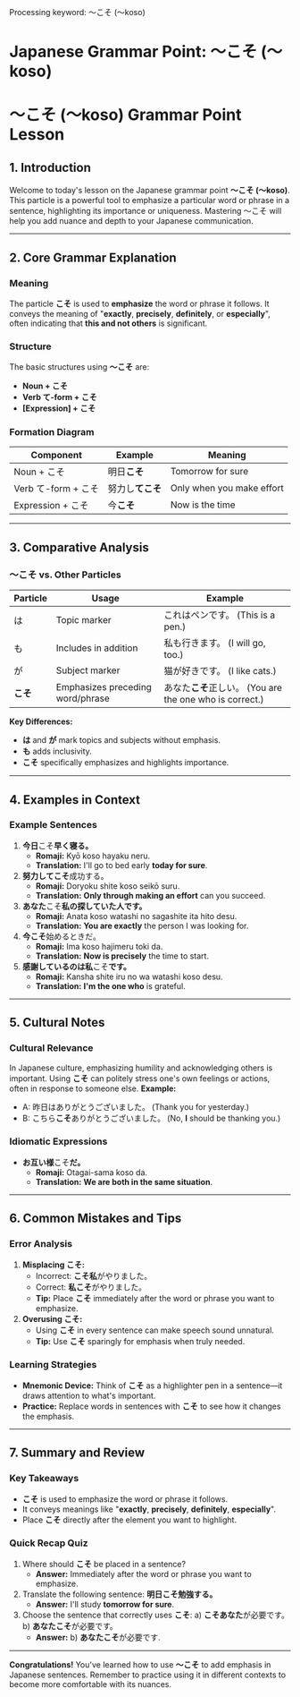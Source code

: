 Processing keyword: ～こそ (〜koso)
# Japanese Grammar Point: ～こそ (〜koso)
# ～こそ (〜koso) Grammar Point Lesson
## 1. Introduction
Welcome to today's lesson on the Japanese grammar point **～こそ (〜koso)**. This particle is a powerful tool to emphasize a particular word or phrase in a sentence, highlighting its importance or uniqueness. Mastering ～こそ will help you add nuance and depth to your Japanese communication.

---
## 2. Core Grammar Explanation
### Meaning
The particle **こそ** is used to **emphasize** the word or phrase it follows. It conveys the meaning of "**exactly**, **precisely**, **definitely**, or **especially**", often indicating that **this and not others** is significant.
### Structure
The basic structures using **～こそ** are:
- **Noun + こそ**
- **Verb て-form + こそ**
- **[Expression] + こそ**
### Formation Diagram
| Component          | Example                     | Meaning                 |
| ------------------ | --------------------------- | ----------------------- |
| Noun + こそ        | 明日**こそ**                | Tomorrow for sure       |
| Verb て-form + こそ | 努力し**てこそ**            | Only when you make effort |
| Expression + こそ   | 今**こそ**                  | Now is the time         |
---
## 3. Comparative Analysis
### ～こそ vs. Other Particles
| Particle | Usage                              | Example                                    |
| -------- | ---------------------------------- | ------------------------------------------ |
| は        | Topic marker                       | これはペンです。 (This is a pen.)           |
| も        | Includes in addition               | 私も行きます。 (I will go, too.)            |
| が        | Subject marker                     | 猫が好きです。 (I like cats.)               |
| **こそ** | Emphasizes preceding word/phrase   | あなた**こそ**正しい。 (You are the one who is correct.) |
**Key Differences:**
- **は** and **が** mark topics and subjects without emphasis.
- **も** adds inclusivity.
- **こそ** specifically emphasizes and highlights importance.
---
## 4. Examples in Context
### Example Sentences
1. **今日**こそ**早く寝る。**
   - **Romaji:** Kyō koso hayaku neru.
   - **Translation:** I'll go to bed early **today for sure**.
2. **努力してこそ**成功する。
   - **Romaji:** Doryoku shite koso seikō suru.
   - **Translation:** **Only through making an effort** can you succeed.
3. **あなた**こそ**私の探していた人です。**
   - **Romaji:** Anata koso watashi no sagashite ita hito desu.
   - **Translation:** **You are exactly** the person I was looking for.
4. **今こそ**始めるときだ。
   - **Romaji:** Ima koso hajimeru toki da.
   - **Translation:** **Now is precisely** the time to start.
5. **感謝しているのは私**こそ**です。**
   - **Romaji:** Kansha shite iru no wa watashi koso desu.
   - **Translation:** **I'm the one who** is grateful.
---
## 5. Cultural Notes
### Cultural Relevance
In Japanese culture, emphasizing humility and acknowledging others is important. Using **こそ** can politely stress one's own feelings or actions, often in response to someone else.
**Example:**
- A: 昨日はありがとうございました。 (Thank you for yesterday.)
- B: こちら**こそ**ありがとうございました。 (No, **I** should be thanking you.)
### Idiomatic Expressions
- **お互い様**こそ**だ。**
  - **Romaji:** Otagai-sama koso da.
  - **Translation:** **We are both in the same situation**.
---
## 6. Common Mistakes and Tips
### Error Analysis
1. **Misplacing こそ:**
   - Incorrect: **こそ私**がやりました。
   - Correct: **私こそ**がやりました。
   - **Tip:** Place **こそ** immediately after the word or phrase you want to emphasize.
2. **Overusing こそ:**
   - Using **こそ** in every sentence can make speech sound unnatural.
   - **Tip:** Use **こそ** sparingly for emphasis when truly needed.
### Learning Strategies
- **Mnemonic Device:** Think of **こそ** as a highlighter pen in a sentence—it draws attention to what's important.
- **Practice:** Replace words in sentences with **こそ** to see how it changes the emphasis.
---
## 7. Summary and Review
### Key Takeaways
- **こそ** is used to emphasize the word or phrase it follows.
- It conveys meanings like "**exactly**, **precisely**, **definitely**, **especially**".
- Place **こそ** directly after the element you want to highlight.
### Quick Recap Quiz
1. Where should **こそ** be placed in a sentence?
   - **Answer:** Immediately after the word or phrase you want to emphasize.
2. Translate the following sentence: **明日こそ勉強する。**
   - **Answer:** I'll study **tomorrow for sure**.
3. Choose the sentence that correctly uses **こそ**:
   a) **こそあなた**が必要です。
   b) **あなたこそ**が必要です。
   - **Answer:** b) **あなたこそ**が必要です.
---
**Congratulations!** You've learned how to use **～こそ** to add emphasis in Japanese sentences. Remember to practice using it in different contexts to become more comfortable with its nuances.
